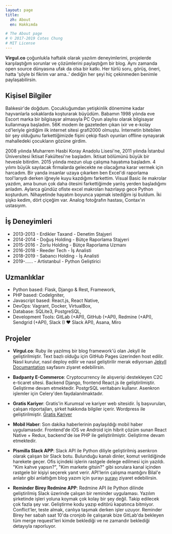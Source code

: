 ```yaml
---
layout: page
title:
  zh: About
  en: Hakkımda

# The About page
# © 2017-2019 Cotes Chung
# MIT License
---
```


**Virgul.co** çoğunlukla haftalık olarak yazılım deneyimlerimi, projelerde karşılaştığım sorunlar ve çözümlerini paylaştığım bir blog.
Aynı zamanda open source dünyasına ufak da olsa bir katkı. Her türlü soru, görüş, öneri, hatta 'şöyle bi fikrim var ama..' dediğin her şeyi
hiç çekinmeden benimle paylaşabilirsin.


## Kişisel Bilgiler
  Balıkesir'de doğdum. Çocukluğumdan yetişkinlik dönemime kadar hayvanlarla sokaklarda koşturarak büyüdüm. 
  Babamın 1998 yılında eve Escort marka bir bilgisayar almasıyla PC Oyun alaylısı olarak bilgisayar kullanmaya başladım.
  56K modem ile gazeteden çıkan ixir ve e-kolay cd'leriyle girdiğim ilk internet sitesi grafi2000 olmuştu. İnternetin bitebilen bir şey olduğunu
  farkettiğimizde fişini çekip flash oyunları offline oynayarak mahalledeki çocukların gözüne girdim.

  2008 yılında Muharrem Hasbi Koray Anadolu Lisesi'ne, 2011 yılında İstanbul Üniversitesi İktisat Fakültesi'ne başladım. İktisat bölümünü büyük bir hevesle bitirdim. 2015 yılında mezun olup çalışma hayatıma
  başladım. 4 yılımı büyük sayılacak firmalarda gelecekte ne olacağıma karar vermek için harcadım. Bir yanda insanlar uzaya çıkarken ben Excel'di raporlama tool'larıydı derken iğneyle kuyu kazdığımı farkettim. Visual Basic ile makrolar yazdım, ama bunun çok daha ötesini farkettiğimde yanlış yerden başladığımı anladım. Aylarca gündüz ofiste excel makroları hazırlayıp gece Python koşturdum. Nihayetinde hayatım boyunca yapmak istediğim işi buldum. 
  İki şişko kedim, dört çiçeğim var. Analog fotoğrafın hastası, Contax'ın ustasıyım. 


## İş Deneyimleri
- 2013-2013 - Erdikler Taxand - Denetim Stajyeri
- 2014-2014 - Doğuş Holding - Bütçe Raporlama Stajyeri
- 2015-2016 - Zorlu Holding - Bütçe Raporlama Uzmanı
- 2016-2018 - Reeder Tech - İş Analisti
- 2018-2019 - Sabancı Holding - İş Analisti
- 2019-...... - Artistanbul - Python Geliştirici


## Uzmanlıklar
- Python based: Flask, Django & Rest, Framework,
- PHP based: CodeIgniter,
- Javascript based: React.js, React Native,
- DevOps: Vagrant, Docker, VirtualBox,
- Database: SQLite3, PostgreSQL,
- Development Tools: GitLab (+API), GitHub (+API), Redmine (+API), Sendgrid (+API), Slack (I ❤ Slack API), Asana, Miro


## Projeler
- **Virgul.co**: Ruby ile yazılmış bir blog framework'ü olan Jekyll ile geliştirilmiştir. Text bazlı olduğu için GitHub Pages üzerinden host edilir. 
Nasıl kurulur, nasıl deploy edilir ve nasıl geliştirilir merak ediyorsan [Jekyll Documantation](https://jekyllrb.com/) sayfasını ziyaret edebilirsin.

- **Badpanty E-Commerce**: Cryptocurrency ile alışverişi destekleyen C2C e-ticaret sitesi. Backend Django, frontend React.js ile geliştirilmiştir. Geliştirme devam etmektedir. PostgrSQL veritabanı kullanır. Asenkron işlemler için Celery'den faydalanılmaktadır.

- **Gratis Kariyer**: Gratis'in Kurumsal ve kariyer web sitesidir. İş başvuruları, çalışan röportajları, şirket hakkında bilgiler içerir. 
Wordpress ile geliştirilmiştir. [Gratis Kariyer](https://www.gratis.com/kariyer)

- **Mobil Haber**: Son dakika haberlerinin paylaşıldığı mobil haber uygulamasıdır. Frontend'de iOS ve Android için hibrit çözüm sunan React Native + Redux,
backend'de ise PHP ile geliştirilmiştir. Geliştirme devam etmektedir.

- **Pismilla Slack APP**: Slack API ile Python diliyle geliştirilmiş asenkron olarak çalışan bir Slack botu. Bulunduğu kanalı dinler, komut verildiğinde
harekete geçer. Ofis içindeki işlerin rastgele delege edilmesi için yazıldı. "Kim kahve yapsın?", "Kim markete gitsin?" gibi sorulara kanal içinden rastgele
bir kişiyi seçerek yanıt verir. API'lerin çalışma mantığını Bilal'e anlatır gibi anlattığım blog yazım için şurayı [şurayı](https://virgul.co/posts/api/) ziyaret edebilirsin.

- **Reminder Birey Redmine APP**: Redmine API ile Python dilinde geliştirilmiş Slack üzerinde çalışan bir reminder uygulaması. Yazılım şirketinde işleri yoluna koymak çok kolay bir şey değil. Takip edilecek çok fazla şey var. Geliştirme kodu yazıp editörü kapatınca bitmiyor. Conflict'ler, teste almak, canlıya taşımak derken işler uzuyor. Reminder Birey her sabah saat 10'da cronjob ile çalışarak bize GitLab'da bekleyen tüm merge request'leri kimde beklediği ve ne zamandır beklediği detayıyla raporluyor. 